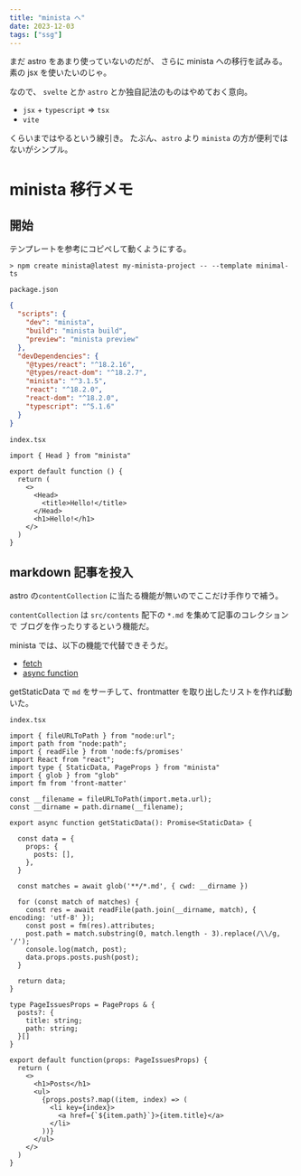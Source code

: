 ```yaml
---
title: "minista へ"
date: 2023-12-03
tags: ["ssg"]
---
```


まだ astro をあまり使っていないのだが、
さらに minista への移行を試みる。
素の jsx を使いたいのじゃ。

なので、 `svelte` とか `astro` とか独自記法のものはやめておく意向。

- `jsx` + `typescript` => `tsx`
- `vite`

くらいまではやるという線引き。
たぶん、`astro` より `minista` の方が便利ではないがシンプル。

# minista 移行メモ

## 開始

テンプレートを参考にコピペして動くようにする。

```
> npm create minista@latest my-minista-project -- --template minimal-ts
```

`package.json`
```json
{
  "scripts": {
    "dev": "minista",
    "build": "minista build",
    "preview": "minista preview"
  },
  "devDependencies": {
    "@types/react": "^18.2.16",
    "@types/react-dom": "^18.2.7",
    "minista": "^3.1.5",
    "react": "^18.2.0",
    "react-dom": "^18.2.0",
    "typescript": "^5.1.6"
  }
}
```

`index.tsx`
```tsx
import { Head } from "minista"

export default function () {
  return (
    <>
      <Head>
        <title>Hello!</title>
      </Head>
      <h1>Hello!</h1>
    </>
  )
}
```

## markdown 記事を投入

astro の`contentCollection` に当たる機能が無いのでここだけ手作りで補う。

`contentCollection` は `src/contents` 配下の `*.md` を集めて記事のコレクションで
ブログを作ったりするという機能だ。

minista では、以下の機能で代替できそうだ。

- [fetch](https://minista.qranoko.jp/docs/fetch) 
- [async function](https://minista.qranoko.jp/docs/async-function)

getStaticData で `md` をサーチして、frontmatter を取り出したリストを作れば動いた。

`index.tsx`
```tsx
import { fileURLToPath } from "node:url";
import path from "node:path";
import { readFile } from 'node:fs/promises'
import React from "react";
import type { StaticData, PageProps } from "minista"
import { glob } from "glob"
import fm from 'front-matter'

const __filename = fileURLToPath(import.meta.url);
const __dirname = path.dirname(__filename);

export async function getStaticData(): Promise<StaticData> {

  const data = {
    props: {
      posts: [],
    },
  }

  const matches = await glob('**/*.md', { cwd: __dirname })

  for (const match of matches) {
    const res = await readFile(path.join(__dirname, match), { encoding: 'utf-8' });
    const post = fm(res).attributes;
    post.path = match.substring(0, match.length - 3).replace(/\\/g, '/');
    console.log(match, post);
    data.props.posts.push(post);
  }

  return data;
}

type PageIssuesProps = PageProps & {
  posts?: {
    title: string;
    path: string;
  }[]
}

export default function(props: PageIssuesProps) {
  return (
    <>
      <h1>Posts</h1>
      <ul>
        {props.posts?.map((item, index) => (
          <li key={index}>
            <a href={`${item.path}`}>{item.title}</a>
          </li>
        ))}
      </ul>
    </>
  )
}
```

